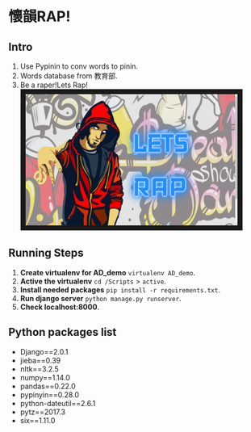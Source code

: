 

# 懷韻RAP!

## Intro
1. Use Pypinin to conv words to pinin.
2. Words database from 教育部.
3. Be a raper!Lets Rap!
<br><img src="./intro.png" 
alt="Titanic Dataset Training History" width="420" height="260" border="10" /></a><br>
## Running Steps 
1. **Create virtualenv for AD_demo** `virtualenv AD_demo`.
2. **Active the virtualenv** `cd /Scripts` > `active`.
3. **Install needed packages**  `pip install -r requirements.txt`.
3. **Run django server** `python manage.py runserver`.
4. **Check localhost:8000**. 

## Python packages list
- Django==2.0.1
- jieba==0.39
- nltk==3.2.5
- numpy==1.14.0
- pandas==0.22.0
- pypinyin==0.28.0
- python-dateutil==2.6.1
- pytz==2017.3
- six==1.11.0
